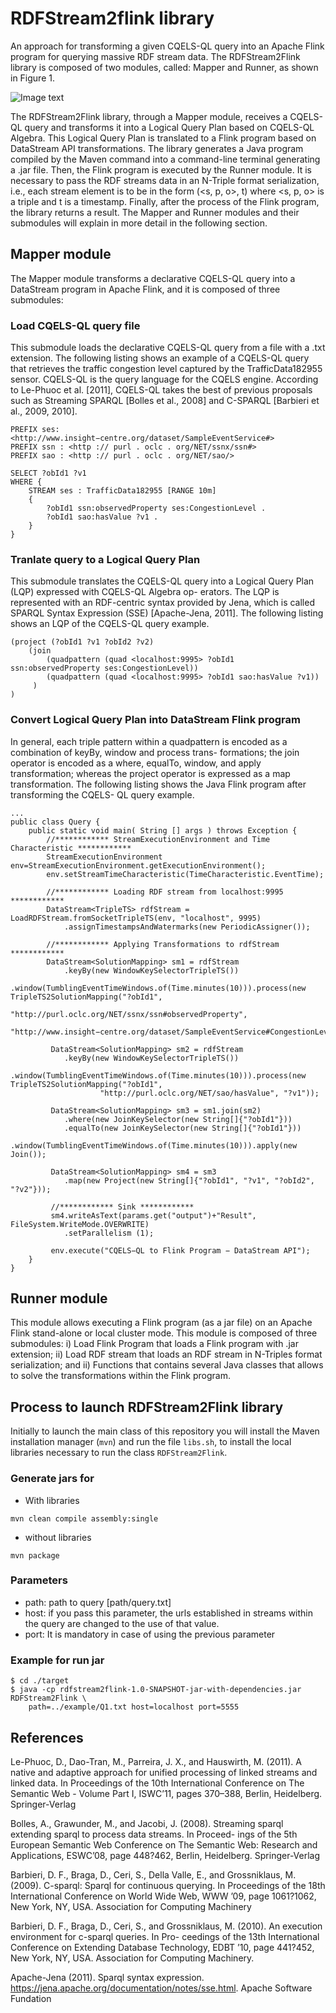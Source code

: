 # RDFStream2flink library

An approach for transforming a given CQELS-QL query into an Apache Flink program for querying massive RDF stream data. The RDFStream2Flink library is composed of two modules, called: Mapper and Runner, as shown in Figure 1.

![Image text](/examples/rdfstream2flink.png)

The RDFStream2Flink library, through a Mapper module, receives a CQELS-QL query and transforms it into a Logical Query Plan based on CQELS-QL Algebra. This Logical Query Plan is translated to a Flink program based on DataStream API transformations. The library generates a Java program compiled by the Maven command into a command-line terminal generating a .jar file. Then, the Flink program is executed by the Runner module. It is necessary to pass the RDF streams data in an N-Triple format serialization, i.e., each stream element is to be in the form (<s, p, o>, t) where <s, p, o> is a triple and t is a timestamp. Finally, after the process of the Flink program, the library returns a result. The Mapper and Runner modules and their submodules will explain in more detail in the following section.

## Mapper module
The Mapper module transforms a declarative CQELS-QL query into a DataStream program in Apache Flink, and it is composed of three submodules:

### Load CQELS-QL query file
This submodule loads the declarative CQELS-QL query from a file with a .txt extension. The following listing shows an example of a CQELS-QL query that retrieves the traffic congestion level captured by the TrafficData182955 sensor. CQELS-QL is the query language for the CQELS engine. According to Le-Phuoc et al. [2011], CQELS-QL takes the best of previous proposals such as Streaming SPARQL [Bolles et al., 2008] and C-SPARQL [Barbieri et al., 2009, 2010].

```
PREFIX ses: <http://www.insight−centre.org/dataset/SampleEventService#>
PREFIX ssn : <http :// purl . oclc . org/NET/ssnx/ssn#>
PREFIX sao : <http :// purl . oclc . org/NET/sao/>

SELECT ?obId1 ?v1
WHERE {
    STREAM ses : TrafficData182955 [RANGE 10m]
    {
        ?obId1 ssn:observedProperty ses:CongestionLevel . 
        ?obId1 sao:hasValue ?v1 .
    }
}
```

### Tranlate query to a Logical Query Plan
This submodule translates the CQELS-QL query into a Logical Query Plan (LQP) expressed with CQELS-QL Algebra op- erators. The LQP is represented with an RDF-centric syntax provided by Jena, which is called SPARQL Syntax Expression (SSE) [Apache-Jena, 2011]. The following listing shows an LQP of the CQELS-QL query example.

```
(project (?obId1 ?v1 ?obId2 ?v2)
    (join
        (quadpattern (quad <localhost:9995> ?obId1 ssn:observedProperty ses:CongestionLevel))
        (quadpattern (quad <localhost:9995> ?obId1 sao:hasValue ?v1))
     )
)
```

### Convert Logical Query Plan into DataStream Flink program
In general, each triple pattern within a quadpattern is encoded as a combination of keyBy, window and process trans- formations; the join operator is encoded as a where, equalTo, window, and apply transformation; whereas the project operator is expressed as a map transformation. The following listing shows the Java Flink program after transforming the CQELS- QL query example.

```
...
public class Query {
    public static void main( String [] args ) throws Exception {
        //************ StreamExecutionEnvironment and Time Characteristic ************
        StreamExecutionEnvironment env=StreamExecutionEnvironment.getExecutionEnvironment();
        env.setStreamTimeCharacteristic(TimeCharacteristic.EventTime);
        
        //************ Loading RDF stream from localhost:9995 ************
        DataStream<TripleTS> rdfStream = LoadRDFStream.fromSocketTripleTS(env, "localhost", 9995)
            .assignTimestampsAndWatermarks(new PeriodicAssigner());
            
        //************ Applying Transformations to rdfStream ************
        DataStream<SolutionMapping> sm1 = rdfStream
            .keyBy(new WindowKeySelectorTripleTS())
            .window(TumblingEventTimeWindows.of(Time.minutes(10))).process(new TripleTS2SolutionMapping("?obId1",
                    "http://purl.oclc.org/NET/ssnx/ssn#observedProperty",
                    "http://www.insight−centre.org/dataset/SampleEventService#CongestionLevel"));
         
         DataStream<SolutionMapping> sm2 = rdfStream
            .keyBy(new WindowKeySelectorTripleTS())
            .window(TumblingEventTimeWindows.of(Time.minutes(10))).process(new TripleTS2SolutionMapping("?obId1",
                    "http://purl.oclc.org/NET/sao/hasValue", "?v1"));
                    
         DataStream<SolutionMapping> sm3 = sm1.join(sm2)
            .where(new JoinKeySelector(new String[]{"?obId1"}))
            .equalTo(new JoinKeySelector(new String[]{"?obId1"}))
            .window(TumblingEventTimeWindows.of(Time.minutes(10))).apply(new Join());
            
         DataStream<SolutionMapping> sm4 = sm3
            .map(new Project(new String[]{"?obId1", "?v1", "?obId2", "?v2"}));
            
         //************ Sink ************
         sm4.writeAsText(params.get("output")+"Result", FileSystem.WriteMode.OVERWRITE)
            .setParallelism (1);
         
         env.execute("CQELS−QL to Flink Program − DataStream API");
    }
}
```

## Runner module
This module allows executing a Flink program (as a jar file) on an Apache Flink stand-alone or local cluster mode. This module is composed of three submodules: i) Load Flink Program that loads a Flink program with .jar extension; ii) Load RDF stream that loads an RDF stream in N-Triples format serialization; and ii) Functions that contains several Java classes that allows to solve the transformations within the Flink program.


## Process to launch RDFStream2Flink library
Initially to launch the main class of this repository you will install the Maven installation manager (```mvn```) and run the file ```libs.sh```, to install the local libraries necessary to run the class ```RDFStream2Flink```.

### Generate jars for
* With libraries
```
mvn clean compile assembly:single
```
* without libraries
```
mvn package
```

### Parameters
* path: path to query [path/query.txt]
* host: if you pass this parameter, the urls established in streams within the query are changed to the use of that value.
* port: It is mandatory in case of using the previous parameter

### Example for run jar
```
$ cd ./target
$ java -cp rdfstream2flink-1.0-SNAPSHOT-jar-with-dependencies.jar RDFStream2Flink \
    path=../example/Q1.txt host=localhost port=5555
```


## References
Le-Phuoc, D., Dao-Tran, M., Parreira, J. X., and Hauswirth, M. (2011). A native and adaptive approach for unified processing of linked streams and linked data. In Proceedings of the 10th International Conference on The Semantic Web - Volume Part I, ISWC’11, pages 370–388, Berlin, Heidelberg. Springer-Verlag

Bolles, A., Grawunder, M., and Jacobi, J. (2008). Streaming sparql extending sparql to process data streams. In Proceed- ings of the 5th European Semantic Web Conference on The Semantic Web: Research and Applications, ESWC’08, page 448?462, Berlin, Heidelberg. Springer-Verlag

Barbieri, D. F., Braga, D., Ceri, S., Della Valle, E., and Grossniklaus, M. (2009). C-sparql: Sparql for continuous querying. In Proceedings of the 18th International Conference on World Wide Web, WWW ’09, page 1061?1062, New York, NY, USA. Association for Computing Machinery

Barbieri, D. F., Braga, D., Ceri, S., and Grossniklaus, M. (2010). An execution environment for c-sparql queries. In Pro- ceedings of the 13th International Conference on Extending Database Technology, EDBT ’10, page 441?452, New York, NY, USA. Association for Computing Machinery.

Apache-Jena (2011). Sparql syntax expression. https://jena.apache.org/documentation/notes/sse.html. Apache Software Fundation
